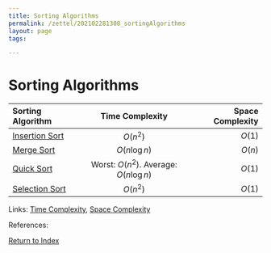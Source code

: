 ```yaml
---
title: Sorting Algorithms
permalink: /zettel/202102281308_sortingAlgorithms
layout: page
tags: 

---
```

# Sorting Algorithms

| Sorting Algorithm                                        | Time Complexity                         | Space Complexity |
| :---                                                     | :----:                                  | ---:             |
| [Insertion Sort](202102281125_insertionSortAlgorithm) | $O(n^2)$                                | $O(1)$           |
| [Merge Sort](202102281630_mergeSortAlgorithm)         | $O(n \log n)$                           | $O(n)$           |
| [Quick Sort](202103042013_quickSortAlgorithm)         | Worst: $O(n^2)$. Average: $O(n \log n)$ | $O(1)$           |
| [Selection Sort](202103061231_selectionSort)          | $O(n^2)$                                | $O(1)$           |

Links: [Time Complexity](202103061211_timeComplexity), [Space Complexity](202103061215_spaceComplexity)

References: 

[Return to Index](index)